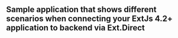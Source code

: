 ## Sample application that shows different scenarios when connecting your ExtJs 4.2+ application to backend via Ext.Direct